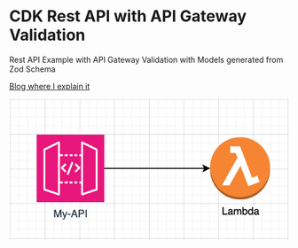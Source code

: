 # CDK Rest API with API Gateway Validation
Rest API Example with API Gateway Validation with Models generated from Zod Schema

[Blog where I explain it](https://dev.to/katherine_m/how-to-return-meaningful-error-messages-with-zod-lambda-and-api-gateway-in-aws-cdk-3l2e)

![REST API architecture](./RestAPI.png)
